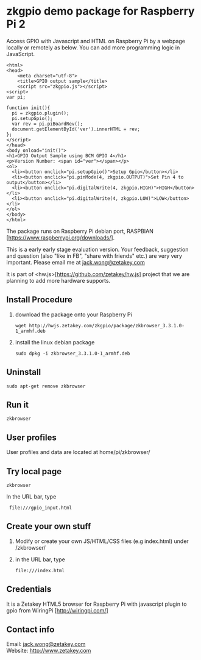# zkgpio demo package for Raspberry Pi 2
Access GPIO with Javascript and HTML on Raspberry Pi by a webpage locally or remotely as below.
You can add more programming logic in JavaScript.
    
    <html>
    <head>
        <meta charset="utf-8">
        <title>GPIO output sample</title>
        <script src="zkgpio.js"></script>
    <script>
    var pi;
    
    function init(){
      pi = zkgpio.plugin();
      pi.setupGpio();
      var rev = pi.piBoardRev();
      document.getElementById('ver').innerHTML = rev;
    };
    </script>
    </head>
    <body onload="init()">
    <h1>GPIO Output Sample using BCM GPIO 4</h1>
    <p>Version Number: <span id="ver"></span></p>
    <ol>
      <li><button onclick="pi.setupGpio()">Setup Gpio</button></li>
      <li><button onclick="pi.pinMode(4, zkgpio.OUTPUT)">Set Pin 4 to output</button></li>
      <li><button onclick="pi.digitalWrite(4, zkgpio.HIGH)">HIGH</button></li>
      <li><button onclick="pi.digitalWrite(4, zkgpio.LOW)">LOW</button></li>
    </ol>
    </body>
    </html>





The package runs on Raspberry Pi debian port, RASPBIAN [https://www.raspberrypi.org/downloads/].


This is a early early stage evaluation version. Your feedback, suggestion and question (also "like in FB", "share with friends" etc.) are very very important. Please email me at jack.wong@zetakey.com

It is part of <hw.js>[https://github.com/zetakey/hw.js] project that we are planning to add more hardware supports.


Install Procedure
-----------------
1.  download the package onto your Raspberry Pi

        wget http://hwjs.zetakey.com/zkgpio/package/zkbrowser_3.3.1.0-1_armhf.deb

2.  install the linux debian package

        sudo dpkg -i zkbrowser_3.3.1.0-1_armhf.deb

Uninstall
--------
    sudo apt-get remove zkbrowser

Run it
------
    zkbrowser

User profiles
-------------
User profiles and data are located at home/pi/zkbrowser/

Try local page
--------------
    zkbrowser
In the URL bar, type 

     file:///gpio_input.html

Create your own stuff
--------------------
1.  Modify or create your own JS/HTML/CSS files (e.g index.html) under /zkbrowser/
2.  in the URL bar, type

        file:///index.html

Credentials
-----------
It is a Zetakey HTML5 browser for Raspberry Pi with javascript plugin to gpio from WiringPi [http://wiringpi.com/]

Contact info
------------
Email: jack.wong@zetakey.com  
Website: http://www.zetakey.com  
